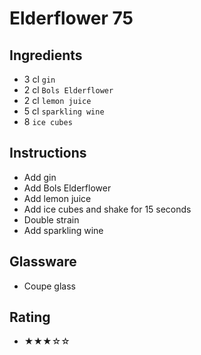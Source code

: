 # Elderflower 75

## Ingredients
- 3 cl `gin`
- 2 cl `Bols Elderflower`
- 2 cl `lemon juice`
- 5 cl `sparkling wine`
- 8 `ice cubes`

## Instructions
- Add gin
- Add Bols Elderflower
- Add lemon juice
- Add ice cubes and shake for 15 seconds
- Double strain
- Add sparkling wine

## Glassware
- Coupe glass

## Rating
- ★★★☆☆